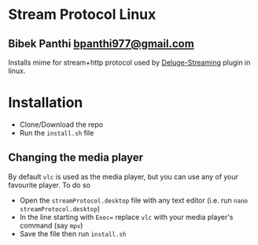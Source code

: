 # Stream Protocol Linux
## Bibek Panthi <bpanthi977@gmail.com> 

Installs mime for stream+http protocol used by [Deluge-Streaming](https://github.com/JohnDoee/deluge-streaming) plugin in linux. 

# Installation 
* Clone/Download the repo 
* Run the `install.sh` file

## Changing the media player
By default `vlc` is used as the media player, but you can use any of your favourite player. To do so 
* Open the `streamProtocol.desktop` file with any text editor (i.e. run `nano streamProtocol.desktop`)
* In the line starting with `Exec=` replace `vlc` with your media player's command (say `mpv`)
* Save the file then run `install.sh`



